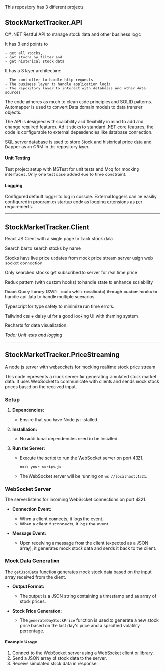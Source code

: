 This repository has 3 different projects

## StockMarketTracker.API

C# .NET Restful API to manage stock data and other business logic

It has 3 end points to

    - get all stocks,
    - get stocks by filter and
    - get historical stock data

It has a 3 layer architecture:

    - The controller to handle http requests
    - The business layer to handle application logic
    - The repository layer to interact with databases and other data sources

The code adheres as much to clean code principles and SOLID patterns. Automapper is used to convert Data domain models to data transfer objects.

The API is designed with scalability and flexibility in mind to add and change required features. Ad it sticks to standard .NET core features, the code is configurable to external dependencies like database connection.

SQL server database is used to store Stock and historical price data and Dapper as an ORM in the repository layer.

#### Unit Testing

Test project setup with MSTest for unit tests and Moq for mocking interfaces. Only one test case added due to time constraint.

#### Logging

Configured default logger to log in console. External loggers can be easiliy configured in program.cs startup code as logging extensions as per requirements.

---

## StockMarketTracker.Client

React JS Client with a single page to track stock data

Search bar to search stocks by name

Stocks have live price updates from mock price stream server usign web socket connection

Only searched stocks get subscribed to server for real time price

Redux pattern (with custom hooks) to handle state to enhance scalability

React Query library (SWR - stale while revalidate) through custom hooks to handle api data to handle multiple scenarios

Typescript for type safety to minimize run time errors.

Tailwind css + daisy ui for a good looking UI with theming system.

Recharts for data visualization.

_Todo: Unit tests and logging_

---

## StockMarketTracker.PriceStreaming

A node js server with websockets for mocking realtime stock price stream

This code represents a mock server for generating simulated stock market data. It uses WebSocket to communicate with clients and sends mock stock prices based on the received input.

### Setup

1. **Dependencies:**

   - Ensure that you have Node.js installed.

2. **Installation:**

   - No additional dependencies need to be installed.

3. **Run the Server:**
   - Execute the script to run the WebSocket server on port 4321.
     ```bash
     node your-script.js
     ```
   - The WebSocket server will be running on `ws://localhost:4321`.

### WebSocket Server

The server listens for incoming WebSocket connections on port 4321.

- **Connection Event:**

  - When a client connects, it logs the event.
  - When a client disconnects, it logs the event.

- **Message Event:**
  - Upon receiving a message from the client (expected as a JSON array), it generates mock stock data and sends it back to the client.

### Mock Data Generation

The `getJsonData` function generates mock stock data based on the input array received from the client.

- **Output Format:**

  - The output is a JSON string containing a timestamp and an array of stock prices.

- **Stock Price Generation:**
  - The `generateDayStockPrice` function is used to generate a new stock price based on the last day's price and a specified volatility percentage.

#### Example Usage

1. Connect to the WebSocket server using a WebSocket client or library.
2. Send a JSON array of stock data to the server.
3. Receive simulated stock data in response.
